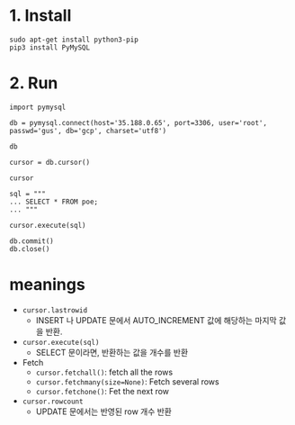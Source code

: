 # 1. Install
```
sudo apt-get install python3-pip
pip3 install PyMySQL
```

# 2. Run
```
import pymysql

db = pymysql.connect(host='35.188.0.65', port=3306, user='root', passwd='gus', db='gcp', charset='utf8')

db

cursor = db.cursor()

cursor

sql = """
... SELECT * FROM poe; 
... """

cursor.execute(sql)
```
```
db.commit()
db.close()
```

# meanings
- `cursor.lastrowid`
    - INSERT 나 UPDATE 문에서 AUTO_INCREMENT 값에 해당하는 마지막 값을 반환.
- `cursor.execute(sql)`
    - SELECT 문이라면, 반환하는 값을 개수를 반환
- Fetch
    - `cursor.fetchall()`: fetch all the rows
    - `cursor.fetchmany(size=None)`: Fetch several rows
    - `cursor.fetchone()`: Fet the next row
- `cursor.rowcount`
    - UPDATE 문에서는 반영된 row 개수 반환